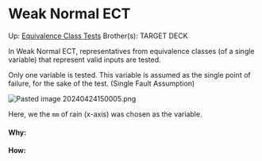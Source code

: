 # Weak Normal ECT

Up: [Equivalence Class Tests](equivalence_class_tests)
Brother(s):
TARGET DECK

In Weak Normal ECT, representatives from equivalence classes (of a single variable) that represent valid inputs are tested.

Only one variable is tested. This variable is assumed as the single point of failure, for the sake of the test. (Single Fault Assumption)

![Pasted image 20240424150005.png](pasted_image_20240424150005.png)

Here, we the `mm` of rain (x-axis) was chosen as the variable.

































#### Why:
#### How:









